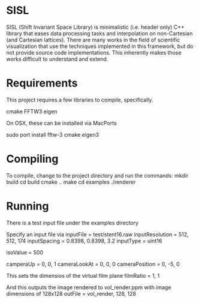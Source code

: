 SISL
====

SISL (Shift Invariant Space Library) is  minimalistic (i.e. header only) C++ library that eases
data processing tasks and interpolation on non-Cartesian (and Cartesian lattices). There are 
many works in the field of scientific visualization that use the techniques implemented in this
framework, but do not provide source code implementations. This inherently makes those works
difficult to understand and extend. 

Requirements
====
This project requires a few libraries to compile, specifically.

cmake 
FFTW3
eigen

On OSX, these can be installed via MacPorts

sudo port install fftw-3 cmake eigen3

Compiling
====
To compile, change to the project directory and run the commands:
mkdir build
cd build
cmake ..
make
cd examples
./renderer

Running
====
There is a test input file under the examples directory

Specify an input file via
inputFile = test/stent16.raw
inputResolution = 512, 512, 174
inputSpacing = 0.8398, 0.8398, 3.2
inputType = uint16

isoValue = 500

camperaUp = 0, 0, 1
cameraLookAt = 0, 0, 0
cameraPosition = 0, -5, 0

This sets the dimensios of the virtual film plane
filmRatio = 1, 1

And this outputs the image rendered to vol_render.ppm with image dimensions of 128x128
outFile = vol_render, 128, 128
